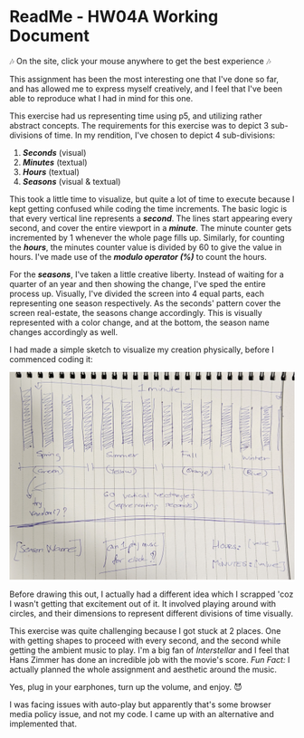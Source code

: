 # ReadMe - HW04A Working Document

🎶 On the site, click your mouse anywhere to get the best experience 🎶

This assignment has been the most interesting one that I've done so far, and has allowed me to express myself creatively, and I feel that I've been able to reproduce what I had in mind for this one.

This exercise had us representing time using p5, and utilizing rather abstract concepts. The requirements for this exercise was to depict 3 sub-divisions of time. In my rendition, I've chosen to depict 4 sub-divisions:

1. ***Seconds*** (visual)  
2. ***Minutes*** (textual)  
3. ***Hours*** (textual)  
4. ***Seasons*** (visual & textual)  

This took a little time to visualize, but quite a lot of time to execute because I kept getting confused while coding the time increments. The basic logic is that every vertical line represents a ***second***. The lines start appearing every second, and cover the entire viewport in a ***minute***. The minute counter gets incremented by 1 whenever the whole page fills up. Similarly, for counting the ***hours***, the minutes counter value is divided by 60 to give the value in hours. I've made use of the ***modulo operator (%)*** to count the hours.

For the ***seasons***, I've taken a little creative liberty. Instead of waiting for a quarter of an year and then showing the change, I've sped the entire process up. Visually, I've divided the screen into 4 equal parts, each representing one season respectively. As the seconds' pattern cover the screen real-estate, the seasons change accordingly. This is visually represented with a color change, and at the bottom, the season name changes accordingly as well.

I had made a simple sketch to visualize my creation physically, before I commenced coding it:

<img src = './HW04A_Sketch.jpg'>

Before drawing this out, I actually had a different idea which I scrapped 'coz I wasn't getting that excitement out of it. It involved playing around with circles, and their dimensions to represent different divisions of time visually.

This exercise was quite challenging because I got stuck at 2 places. One with getting shapes to proceed with every second, and the second while getting the ambient music to play. I'm a big fan of *Interstellar* and I feel that Hans Zimmer has done an incredible job with the movie's score. *Fun Fact:* I actually planned the whole assignment and aesthetic around the music.

Yes, plug in your earphones, turn up the volume, and enjoy. 😈

I was facing issues with auto-play but apparently that's some browser media policy issue, and not my code. I came up with an alternative and implemented that.